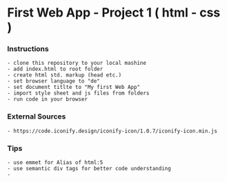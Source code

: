 # First Web App - Project 1 ( html - css )

### **Instructions**
    - clone this repository to your local mashine
    - add index.html to root folder
    - create html std. markup (head etc.)
    - set browser language to "de"
    - set document titlte to "My first Web App"
    - import style sheet and js files from folders
    - run code in your browser

### External Sources
    - https://code.iconify.design/iconify-icon/1.0.7/iconify-icon.min.js

### Tips
    - use emmet for Alias of html:5
    - use semantic div tags for better code understanding
    -
